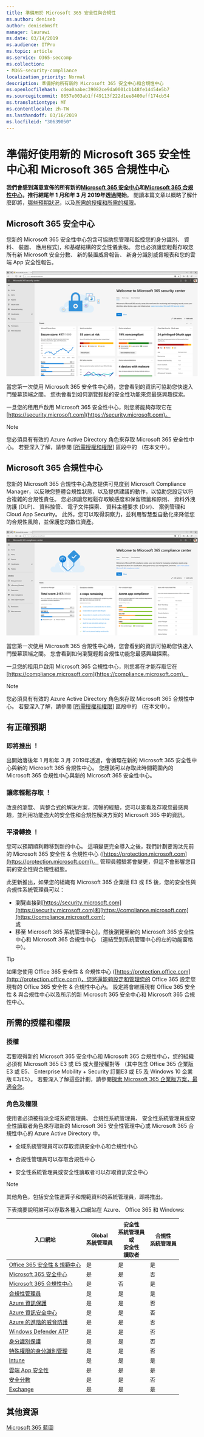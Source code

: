 ```yaml
---
title: 準備用於 Microsoft 365 安全性與合規性
ms.author: deniseb
author: denisebmsft
manager: laurawi
ms.date: 03/14/2019
ms.audience: ITPro
ms.topic: article
ms.service: O365-seccomp
ms.collection:
- M365-security-compliance
localization_priority: Normal
description: 準備好的所有新的 Microsoft 365 安全中心和合規性中心
ms.openlocfilehash: cdea0aabec39082ce9da0001cb148fe14454e5b7
ms.sourcegitcommit: 8657e003ab1ff49113f222d1ee8400eff174cb54
ms.translationtype: MT
ms.contentlocale: zh-TW
ms.lasthandoff: 03/16/2019
ms.locfileid: "30639050"
---
```

# <a name="get-ready-for-the-new-microsoft-365-security-center-and-microsoft-365-compliance-center"></a>準備好使用新的 Microsoft 365 安全性中心和 Microsoft 365 合規性中心

**我們會感到滿意宣佈的所有新的[Microsoft 365 安全中心](#microsoft-365-security-center)和[Microsoft 365 合規性中心](#microsoft-365-compliance-center)，推行結尾年 1 月和年 3 月 2019年透過開始**。 閱讀本篇文章以概略了解什麼即將，[哪些預期狀況](#what-to-expect)，以及[所需的授權和所需的權限](#required-licenses-and-permissions)。

## <a name="microsoft-365-security-center"></a>Microsoft 365 安全中心

您新的 Microsoft 365 安全性中心包含可協助您管理和監控您的身分識別、 資料、 裝置、 應用程式]，和基礎結構的安全性儀表板。 您也必須讓您輕鬆存取您所有新 Microsoft 安全分數、 新的裝置威脅報告、 新身分識別威脅報表和您的雲端 App 安全性報告。 

![新的 Microsoft 365 安全中心](media/m365-security-center.png)

當您第一次使用 Microsoft 365 安全性中心時，您會看到的資訊可協助您快速入門螢幕頂端之間。 您也會看到如何瀏覽輕鬆的安全性功能來您最感興趣探索。

一旦您的租用戶啟用 Microsoft 365 安全性中心，則您將能夠存取它在[https://security.microsoft.com](https://security.microsoft.com)。 

> [!NOTE]
> 您必須具有有效的 Azure Active Directory 角色來存取 Microsoft 365 安全性中心。 若要深入了解，請參閱 [[所需授權和權限](#required-licenses-and-permissions)] 區段中的 （在本文中）。

## <a name="microsoft-365-compliance-center"></a>Microsoft 365 合規性中心

您新的 Microsoft 365 合規性中心為您提供可見度到 Microsoft Compliance Manager，以反映您整體合規性狀態，以及提供建議的動作，以協助您設定以符合複雜的合規性責任。 您必須讓您輕鬆存取敏感度和保留標籤和原則、 資料外洩防護 (DLP)、 資料控管、 電子文件探索、 資料主體要求 (Dsr)、 案例管理和 Cloud App Security。 此外，您可以取得洞察力，並利用智慧型自動化來降低您的合規性風險，並保護您的數位資產。 

![Microsoft 365 合規性中心](media/m365-compliance-center.png)

當您第一次使用 Microsoft 365 合規性中心時，您會看到的資訊可協助您快速入門螢幕頂端之間。 您會看到如何瀏覽輕鬆合規性功能您最感興趣探索。

一旦您的租用戶啟用 Microsoft 365 合規性中心，則您將在才能存取它在[https://compliance.microsoft.com](https://compliance.microsoft.com)。  

> [!NOTE]
> 您必須具有有效的 Azure Active Directory 角色來存取 Microsoft 365 合規性中心。 若要深入了解，請參閱 [[所需授權和權限](#required-licenses-and-permissions)] 區段中的 （在本文中）。

## <a name="what-to-expect"></a>有正確預期

### <a name="coming-soon"></a>即將推出 ！

出開始落後年 1 月和年 3 月 2019年透過，會循環在新的 Microsoft 365 安全性中心與新的 Microsoft 365 合規性中心。 您應該可以存取此時間範圍內的 Microsoft 365 合規性中心與新的 Microsoft 365 安全性中心。

### <a name="easy-access"></a>讓您輕鬆存取 ！

改良的瀏覽、 與整合式的解決方案，流暢的經驗，您可以查看及存取您最感興趣，並利用功能強大的安全性和合規性解決方案的 Microsoft 365 中的資訊。

### <a name="smooth-transition"></a>平滑轉換 ！

您可以預期順利轉移到新的中心。 這項變更完全導入之後，我們計劃要淘汰先前的 Microsoft 365 安全性 & 合規性中心 ([https://protection.microsoft.com](https://protection.microsoft.com))。 管理員體驗將會變更，但這不會影響您目前的安全性與合規性組態。

此更新推出，如果您的組織有 Microsoft 365 企業版 E3 或 E5 後，您的安全性與合規性系統管理員可以：

- 瀏覽直接到[https://security.microsoft.com](https://security.microsoft.com)和[https://compliance.microsoft.com](https://compliance.microsoft.com); <br>或  
- 移至 Microsoft 365 系統管理中心]，然後瀏覽至新的 Microsoft 365 安全性中心和 Microsoft 365 合規性中心 （連結受到系統管理中心的左的功能窗格中）。

> [!TIP]
> 如果您使用 Office 365 安全性 & 合規性中心 ([https://protection.office.com](http://protection.office.com))，您將還能夠設定和管理您的 Office 365 設定您現有的 Office 365 安全性 & 合規性中心內。 設定將會維護現有 Office 365 安全性 & 與合規性中心以及所示的新 Microsoft 365 安全中心和 Microsoft 365 合規性中心。  

## <a name="required-licenses-and-permissions"></a>所需的授權和權限

### <a name="licenses"></a>授權

若要取得新的 Microsoft 365 安全中心和 Microsoft 365 合規性中心，您的組織必須有 Microsoft 365 E3 或 E5 或大量授權對等 （其中包含 Office 365 企業版 E3 或 E5、 Enterprise Mobility + Security 訂閱E3 或 E5 及 Windows 10 企業版 E3/E5）。 若要深入了解這些計劃，請參閱[探索 Microsoft 365 企業版方案，最適合您](https://www.microsoft.com/microsoft-365/compare-all-microsoft-365-plans)。

### <a name="roles-and-permissions"></a>角色及權限

使用者必須被指派全域系統管理員、 合規性系統管理員、 安全性系統管理員或安全性讀取者角色來存取新的 Microsoft 365 安全性管理中心或 Microsoft 365 合規性中心的 Azure Active Directory 中。

- 全域系統管理員可以存取資訊安全中心和合規性中心

- 合規性管理員可以存取合規性中心

- 安全性系統管理員或安全性讀取者可以存取資訊安全中心

> [!NOTE]
> 其他角色，包括安全性運算子和規範資料的系統管理員，即將推出。

下表摘要說明誰可以存取各種入口網站在 Azure、 Office 365 和 Windows:

|入口網站  |Global<br/>系統管理員  |安全性 <br/>系統管理員<br>或<br>安全性<br>讀取者 |合規性<br/>系統管理員  |
|---------|---------|---------|---------|
|[Office 365 安全性 & 規範中心](https://protection.office.com) |是 |是  |是 |
|[Microsoft 365 安全中心](https://security.microsoft.com) |是  | 是  | 否        |
|[Microsoft 365 合規性中心](https://compliance.microsoft.com) | 是 | 否 | 是 |
|[合規性管理員](https://aka.ms/compliancemanager) |是 | 是 |是  |
|[Azure 資訊保護](https://docs.microsoft.com/azure/information-protection) |是 |是 |否 |
|[Azure 資訊安全中心](https://docs.microsoft.com/azure/security-center/)  |是 |是 |否 |
|[Azure 的進階的威脅防護](https://docs.microsoft.com/azure-advanced-threat-protection/what-is-atp)  |是 |是 |否 |
|[Windows Defender ATP](https://docs.microsoft.com/windows/security/threat-protection/windows-defender-atp/windows-defender-advanced-threat-protection?ocid=tia-260153000#windows-defender-atp) |是 |是 |否 |
|[身分識別保護](https://docs.microsoft.com/azure/active-directory/identity-protection)     |是 |是 |否 |
|[特殊權限的身分識別管理](https://docs.microsoft.com/azure/active-directory/privileged-identity-management)     |是 |是 |否 |
|[Intune](https://docs.microsoft.com/intune)     |是 |是 |是 |
|[雲端 App 安全性](https://docs.microsoft.com/cloud-app-security/)     |是 |是 |是 |
|[安全分數](https://docs.microsoft.com/office365/securitycompliance/office-365-secure-score)     |是 |是 |否 |
|[Exchange](https://docs.microsoft.com/exchange/)     |是 |是 |是 |

## <a name="additional-resources"></a>其他資源

[Microsoft 365 藍圖](https://www.microsoft.com/microsoft-365/roadmap)

